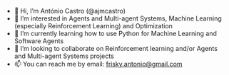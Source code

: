 - 👋 Hi, I’m António Castro (@ajmcastro)
- 👀 I’m interested in Agents and Multi-agent Systems, Machine Learning (especially Reinforcement Learning) and Optimization
- 🌱 I’m currently learning how to use Python for Machine Learning and Software Agents
- 💞️ I’m looking to collaborate on Reinforcement learning and/or Agents and Multi-agent Systems projects
- 📫 You can reach me by email: frisky.antonio@gmail.com

